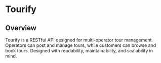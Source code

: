 # Tourify

## Overview

Tourify is a RESTful API designed for multi-operator tour management. Operators can post and manage tours, while customers can browse and book tours. Designed with readability, maintainability, and scalability in mind.
